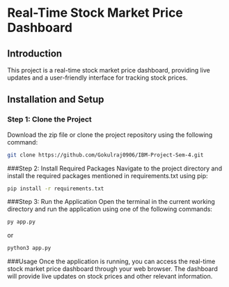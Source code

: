 # Real-Time Stock Market Price Dashboard

## Introduction

This project is a real-time stock market price dashboard, providing live updates and a user-friendly interface for tracking stock prices. 

## Installation and Setup

### Step 1: Clone the Project

Download the zip file or clone the project repository using the following command:

```sh
git clone https://github.com/Gokulraj0906/IBM-Project-Sem-4.git
````

###Step 2: Install Required Packages
Navigate to the project directory and install the required packages mentioned in requirements.txt using pip:

```sh
pip install -r requirements.txt
```

###Step 3: Run the Application
Open the terminal in the current working directory and run the application using one of the following commands:

```sh
py app.py
```
or
```sh
python3 app.py
```
###Usage
Once the application is running, you can access the real-time stock market price dashboard through your web browser. The dashboard will provide live updates on stock prices and other relevant information.
